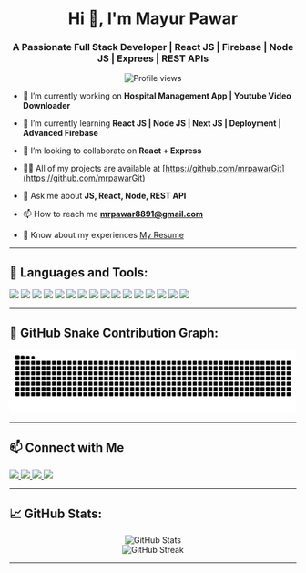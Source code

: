 <h1 align="center">Hi 👋, I'm Mayur Pawar</h1>
<h3 align="center">A Passionate Full Stack Developer | React JS | Firebase | Node JS | Exprees | REST APIs</h3>
<p align="center">
  <img src="https://komarev.com/ghpvc/?username=mrpawargit&label=Profile%20views&color=0e75b6&style=flat" alt="Profile views" />
</p

---

- 🔭 I’m currently working on **Hospital Management App | Youtube Video Downloader**

- 🌱 I’m currently learning **React JS | Node JS | Next JS | Deployment | Advanced Firebase**

- 👯 I’m looking to collaborate on **React + Express**

- 👨‍💻 All of my projects are available at [https://github.com/mrpawarGit](https://github.com/mrpawarGit)

- 💬 Ask me about **JS, React, Node, REST API**

- 📫 How to reach me **mrpawar8891@gmail.com**

- 📄 Know about my experiences [My Resume](https://drive.google.com/file/d/1jwpu4Tl4ZeY_-RE-4oWvrpkPXpLkjJm8/view?usp=drive_link)

---

## 🚀 Languages and Tools:

<p>
  <img src="https://img.shields.io/badge/React-20232A?style=for-the-badge&logo=react&logoColor=61DAFB" />
  <img src="https://img.shields.io/badge/Node.js-339933?style=for-the-badge&logo=nodedotjs&logoColor=white" />
  <img src="https://img.shields.io/badge/Express.js-000000?style=for-the-badge&logo=express&logoColor=white" />
  <img src="https://img.shields.io/badge/HTML5-E34F26?style=for-the-badge&logo=html5&logoColor=white" />
  <img src="https://img.shields.io/badge/CSS3-1572B6?style=for-the-badge&logo=css3&logoColor=white" />
  <img src="https://img.shields.io/badge/TailwindCSS-06B6D4?style=for-the-badge&logo=tailwindcss&logoColor=white" />
  <img src="https://img.shields.io/badge/Redux-593D88?style=for-the-badge&logo=redux&logoColor=white" />
  <img src="https://img.shields.io/badge/Bootstrap-7952B3?style=for-the-badge&logo=bootstrap&logoColor=white" />
  <img src="https://img.shields.io/badge/JavaScript-F7DF1E?style=for-the-badge&logo=javascript&logoColor=black" />
  <img src="https://img.shields.io/badge/Firebase-FFCA28?style=for-the-badge&logo=firebase&logoColor=black" />
  <img src="https://img.shields.io/badge/Git-F05032?style=for-the-badge&logo=git&logoColor=white" />
  <img src="https://img.shields.io/badge/MySQL-00000F?style=for-the-badge&logo=mysql&logoColor=white" />
  <img src="https://img.shields.io/badge/Java-ED8B00?style=for-the-badge&logo=java&logoColor=white" />
  <img src="https://img.shields.io/badge/Spring_Boot-6DB33F?style=for-the-badge&logo=spring-boot&logoColor=white" />
  <img src="https://img.shields.io/badge/Vercel-000000?style=for-the-badge&logo=vercel&logoColor=white" />
  <img src="https://img.shields.io/badge/Netlify-00C7B7?style=for-the-badge&logo=netlify&logoColor=white" />
</p>

---

## 🐍 GitHub Snake Contribution Graph:

<p align="center">
  <img src="https://raw.githubusercontent.com/mrpawarGit/mrpawarGit/output/github-contribution-grid-snake.svg" alt="Snake animation" />
</p>

---

## 📫 Connect with Me

<p align="left">
  <a href="https://linkedin.com/in/mayur-pawar-325735349" target="_blank" rel="noopener noreferrer">
    <img src="https://img.shields.io/badge/LinkedIn-Mayur%20Pawar-blue?style=for-the-badge&logo=linkedin&logoColor=white" />
  </a>

  <a href="mailto:mrpwar8891@gmail.com" target="_blank" rel="noopener noreferrer">
    <img src="https://img.shields.io/badge/Gmail-mrpwar8891@gmail.com-D14836?style=for-the-badge&logo=gmail&logoColor=white" />
  </a>

  <a href="https://twitter.com/realmayurpawar" target="_blank" rel="noopener noreferrer">
    <img src="https://img.shields.io/badge/Twitter-@realmayurpawar-1DA1F2?style=for-the-badge&logo=twitter&logoColor=white" />
  </a>

  <a href="https://www.hackerrank.com/realmayurpawar" target="_blank" rel="noopener noreferrer">
    <img src="https://img.shields.io/badge/HackerRank-MrPawar-2EC866?style=for-the-badge&logo=hackerrank&logoColor=white" />
  </a>
</p>

---

## 📈 GitHub Stats:

<p align="center">
  <img src="https://github-readme-stats.vercel.app/api?username=mrpawarGit&show_icons=true&theme=radical" alt="GitHub Stats" />
  <br/>
  <img src="https://streak-stats.demolab.com/?user=mrpawarGit&theme=radical" alt="GitHub Streak" />
</p>

---
